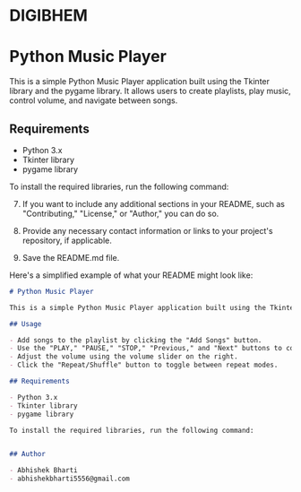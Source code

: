 # DIGIBHEM
# Python Music Player
This is a simple Python Music Player application built using the Tkinter library and the pygame library. It allows users to create playlists, play music, control volume, and navigate between songs.
## Requirements
- Python 3.x
- Tkinter library
- pygame library

To install the required libraries, run the following command:

7. If you want to include any additional sections in your README, such as "Contributing," "License," or "Author," you can do so.

8. Provide any necessary contact information or links to your project's repository, if applicable.

9. Save the README.md file.

Here's a simplified example of what your README might look like:

```markdown
# Python Music Player

This is a simple Python Music Player application built using the Tkinter library and the pygame library. It allows users to create playlists, play music, control volume, and navigate between songs.

## Usage

- Add songs to the playlist by clicking the "Add Songs" button.
- Use the "PLAY," "PAUSE," "STOP," "Previous," and "Next" buttons to control playback.
- Adjust the volume using the volume slider on the right.
- Click the "Repeat/Shuffle" button to toggle between repeat modes.

## Requirements

- Python 3.x
- Tkinter library
- pygame library

To install the required libraries, run the following command:


## Author

- Abhishek Bharti
- abhishekbharti5556@gmail.com



